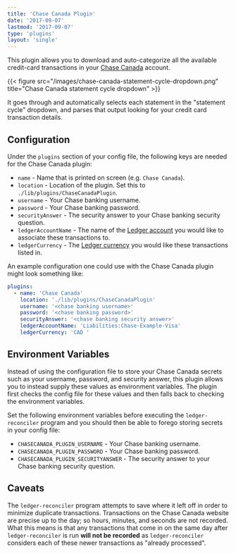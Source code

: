 ```yaml
---
title: 'Chase Canada Plugin'
date: '2017-09-07'
lastmod: '2017-09-07'
type: 'plugins'
layout: 'single'
---
```


This plugin allows you to download and auto-categorize all the available
credit-card transactions in your [Chase Canada][chase-login] account.

{{< figure src="/images/chase-canada-statement-cycle-dropdown.png" title="Chase Canada statement cycle dropdown" >}}

It goes through and automatically selects each statement in the "statement
cycle" dropdown, and parses that output looking for your credit card
transaction details.


## Configuration

Under the `plugins` section of your config file, the following keys are needed
for the Chase Canada plugin:

- `name` - Name that is printed on screen (e.g. `Chase Canada`).
- `location` - Location of the plugin. Set this to `./lib/plugins/ChaseCanadaPlugin`.
- `username` - Your Chase banking username.
- `password` - Your Chase banking password.
- `securityAnswer` - The security answer to your Chase banking security question.
- `ledgerAccountName` - The name of the [Ledger account][ledger-structuring-your-account] you would like to associate these transactions to.
- `ledgerCurrency` - The [Ledger currency][ledger-currency] you would like these transactions listed in.

An example configuration one could use with the Chase Canada plugin might look
something like:

``` yaml
plugins:
  - name: 'Chase Canada'
    location: './lib/plugins/ChaseCanadaPlugin'
    username: '<chase banking username>'
    password: '<chase banking password>'
    securityAnswer: '<chase banking security answer>'
    ledgerAccountName: 'Liabilities:Chase-Example-Visa'
    ledgerCurrency: 'CAD '
```


## Environment Variables

Instead of using the configuration file to store your Chase Canada secrets such
as your username, password, and security answer, this plugin allows you to
instead supply these values as environment variables. The plugin first checks
the config file for these values and then falls back to checking the
environment variables.

Set the following environment variables before executing the
`ledger-reconciler` program and you should then be able to forego storing
secrets in your config file:

- `CHASECANADA_PLUGIN_USERNAME` - Your Chase banking username.
- `CHASECANADA_PLUGIN_PASSWORD` - Your Chase banking password.
- `CHASECANADA_PLUGIN_SECURITYANSWER` - The security answer to your Chase banking security question.


## Caveats

The `ledger-reconciler` program attempts to save where it left off in order to
minimize duplicate transactions. Transactions on the Chase Canada website are
precise up to the day; so hours, minutes, and seconds are not recorded. What
this means is that any transactions that come in on the same day after
`ledger-reconciler` is run **will not be recorded** as `ledger-reconciler`
considers each of these newer transactions as "already processed".


[chase-login]: https://online.chasecanada.ca/ChaseCanada_Consumer/Login.do
[ledger-structuring-your-account]: http://ledger-cli.org/3.0/doc/ledger3.html#Structuring-your-Accounts
[ledger-currency]: http://ledger-cli.org/3.0/doc/ledger3.html#Currency-and-Commodities
